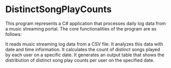 # DistinctSongPlayCounts
This program represents a C# application that processes daily log data from a music streaming portal. The core functionalities of the program are as follows:

It reads music streaming log data from a CSV file.
It analyzes this data with date and time information.
It calculates the count of distinct songs played by each user on a specific date.
It generates an output table that shows the distribution of distinct song play counts per user on the specified date.
